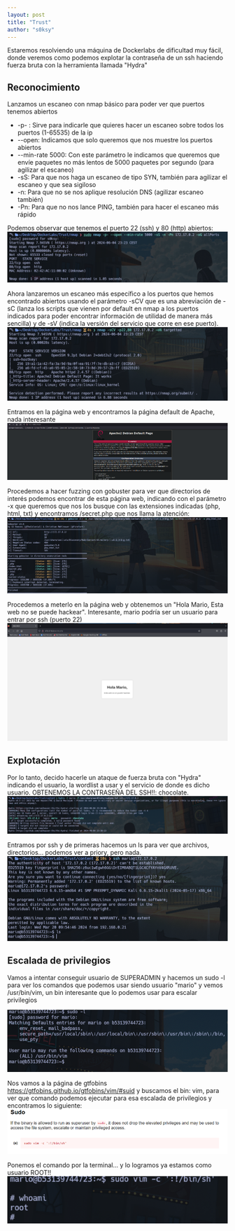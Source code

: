 ```yaml
---
layout: post
title: "Trust"
author: "s0ksy"
---
```

Estaremos resolviendo una máquina de Dockerlabs de dificultad muy fácil, donde veremos como podemos explotar la contraseña de un ssh haciendo fuerza bruta con la herramienta llamada "Hydra"
 
## Reconocimiento

Lanzamos un escaneo con nmap básico para poder ver que puertos tenemos abiertos
* -p- : Sirve para indicarle que quieres hacer un escaneo sobre todos los puertos (1-65535) de la ip 
* --open: Indicamos que solo queremos que nos muestre los puertos abiertos
* --min-rate 5000: Con este parámetro le indicamos que queremos que envíe paquetes no más lentos de 5000 paquetes por segundo (para agilizar el escaneo)
* -sS: Para que nos haga un escaneo de tipo SYN, también para agilizar el escaneo y que sea sigiloso
* -n: Para que no se nos aplique resolución DNS (agilizar escaneo también)
* -Pn: Para que no nos lance PING, también para hacer el escaneo más rápido

Podemos observar que tenemos el puerto 22 (ssh) y 80 (http) abiertos:
![recon1](/assets/images/recontrust1.png)

Ahora lanzaremos un escaneo más específico a los puertos que hemos encontrado abiertos usando el parámetro -sCV que es una abreviación de -sC (lanza los scripts que vienen por default en nmap a los puertos indicados para poder encontrar información de utilidad de manera más sencilla) y de -sV (indica la versión del servicio que corre en ese puerto).
![recon2](/assets/images/recontrust2.png)

Entramos en la página web y encontramos la página default de Apache, nada interesante
![recon9](/assets/images/recontrust9.png)

Procedemos a hacer fuzzing con gobuster para ver que directorios de interés podemos encontrar de esta página web, indicando con el parámetro -x que queremos que nos los busque con las extensiones indicadas (php, html, txt) y encontramos /secret.php que nos llama la atención:
![recon3](/assets/images/recontrust3.png)

Procedemos a meterlo en la página web y obtenemos un "Hola Mario, Esta web no se puede hackear". Interesante, mario podría ser un usuario para entrar por ssh (puerto 22)
![recon4](/assets/images/recontrust4.png)

## Explotación
Por lo tanto, decido hacerle un ataque de fuerza bruta con "Hydra" indicando el usuario, la wordlist a usar y el servicio de donde es dicho usuario. OBTENEMOS LA CONTRASEÑA DEL SSH!!: chocolate.
![recon5](/assets/images/recontrust5.png)

Entramos por ssh y de primeras hacemos un ls para ver que archivos, directorios... podemos ver a priory, pero nada.
![recon6](/assets/images/recontrust6.png)
## Escalada de privilegios

Vamos a intentar conseguir usuario de SUPERADMIN y hacemos un sudo -l para ver los comandos que podemos usar siendo usuario "mario" y vemos /usr/bin/vim, un bin interesante que lo podemos usar para escalar privilegios

![recon7](/assets/images/recontrust7.png)

Nos vamos a la página de gtfobins https://gtfobins.github.io/gtfobins/vim/#suid y buscamos el bin: vim, para ver que comando podemos ejecutar para esa escalada de privilegios y encontramos lo siguiente:
![recon8](/assets/images/recontrust8.png)

Ponemos el comando por la terminal... y lo logramos ya estamos como usuario ROOT!!
![recon10](/assets/images/recontrust10.png)

